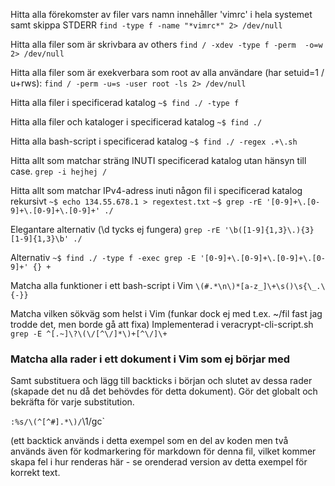 Hitta alla förekomster av filer vars namn innehåller 'vimrc' i hela systemet samt skippa STDERR
`find -type f -name "*vimrc*" 2> /dev/null`

Hitta alla filer som är skrivbara av others
`find / -xdev -type f -perm  -o=w 2> /dev/null`

Hitta alla filer som är exekverbara som root av alla användare (har setuid=1 / u+rws):
`find / -perm -u=s -user root -ls 2> /dev/null`

Hitta alla filer i specificerad katalog
`~$ find ./ -type f`

Hitta alla filer och kataloger i specificerad katalog
`~$ find ./`

Hitta alla bash-script i specificerad katalog
`~$ find ./ -regex .+\.sh`

Hitta allt som matchar sträng INUTI specificerad katalog utan hänsyn till case.
`grep -i hejhej /`

Hitta allt som matchar IPv4-adress inuti någon fil i specificerad katalog rekursivt
`~$ echo 134.55.678.1 > regextest.txt`
`~$ grep -rE '[0-9]+\.[0-9]+\.[0-9]+\.[0-9]+' ./`

Elegantare alternativ (\d tycks ej fungera)
`grep -rE '\b([1-9]{1,3}\.){3}[1-9]{1,3}\b' ./`

Alternativ
`~$ find ./ -type f -exec grep -E '[0-9]+\.[0-9]+\.[0-9]+\.[0-9]+' {} +`

Matcha alla funktioner i ett bash-script i Vim
`\(#.*\n\)*[a-z_]\+\s()\s{\_.\{-}}`

Matcha vilken sökväg som helst i Vim
(funkar dock ej med t.ex. ~/fil fast jag trodde det, men borde gå att fixa)
Implementerad i veracrypt-cli-script.sh
`grep -E ^[.~]\?\(\/[^\/]*\)+[^\/]\+`

### Matcha alla rader i ett dokument i Vim som ej börjar med #
Samt substituera och lägg till backticks i början och slutet av dessa rader (skapade det nu då det behövdes för detta dokument). Gör det globalt och bekräfta för varje substitution. 

`:%s/\(^[^#].*\)/`\1/gc`

(ett backtick används i detta exempel som en del av koden men två används även för kodmarkering för markdown för denna fil, vilket kommer skapa fel i hur renderas här - se orenderad version av detta exempel för korrekt text.
